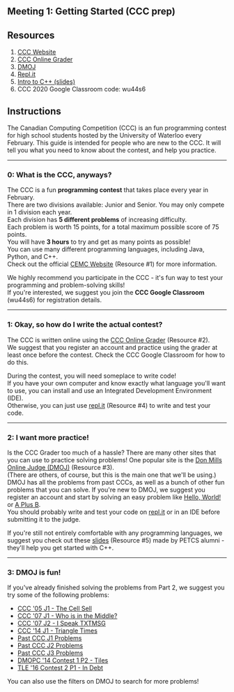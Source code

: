 ## Meeting 1: Getting Started (CCC prep)

## Resources
1. [CCC Website](https://cemc.uwaterloo.ca/contests/computing.html)
2. [CCC Online Grader](https://cccgrader.com/)
3. [DMOJ](https://dmoj.ca/)
4. [Repl.it](https://repl.it/)
5. [Intro to C++ (slides)](https://drive.google.com/drive/folders/0BwEvHekjxLwTNUd3SDA2c2J4alE)
6. CCC 2020 Google Classroom code: wu44s6


## Instructions

The Canadian Computing Competition (CCC) is an fun programming contest for high school students hosted by the University of Waterloo every February.
This guide is intended for people who are new to the CCC. It will tell you what you need to know about the contest, and help you practice.


---
### 0: What is the CCC, anyways?

The CCC is a fun **programming contest** that takes place every year in February.  
There are two divisions available: Junior and Senior. You may only compete in 1 division each year.  
Each division has **5 different problems** of increasing difficulty.  
Each problem is worth 15 points, for a total maximum possible score of 75 points.  
You will have **3 hours** to try and get as many points as possible!  
You can use many different programming languages, including Java, Python, and C++.  
Check out the official [CEMC Website](https://cemc.uwaterloo.ca/contests/computing.html) (Resource #1) for more information.  

We highly recommend you participate in the CCC - it's fun way to test your programming and problem-solving skills!  
If you're interested, we suggest you join the **CCC Google Classroom** (wu44s6) for registration details.


---
### 1: Okay, so how do I write the actual contest?

The CCC is written online using the [CCC Online Grader](https://cccgrader.com/) (Resource #2).  
We suggest that you register an account and practice using the grader at least once before the contest. Check the CCC Google Classroom for how to do this.  

During the contest, you will need someplace to write code!  
If you have your own computer and know exactly what language you'll want to use, you can install and use an Integrated Development Environment (IDE).  
Otherwise, you can just use [repl.it](https://repl.it/) (Resource #4) to write and test your code.


---
### 2: I want more practice!

Is the CCC Grader too much of a hassle? There are many other sites that you can use to practice solving problems!
One popular site is the [Don Mills Online Judge (DMOJ)](https://dmoj.ca/) (Resource #3).  
(There are others, of course, but this is the main one that we'll be using.)  
DMOJ has all the problems from past CCCs, as well as a bunch of other fun problems that you can solve.
If you're new to DMOJ, we suggest you register an account and start by solving an easy problem like [Hello, World!](https://dmoj.ca/problem/helloworld) or [A Plus B](https://dmoj.ca/problem/aplusb).  
You should probably write and test your code on [repl.it](https://repl.it/) or in an IDE before submitting it to the judge.  

If you're still not entirely comfortable with any programming languages, we suggest you check out these [slides](https://drive.google.com/drive/folders/0BwEvHekjxLwTNUd3SDA2c2J4alE) (Resource #5) made by PETCS alumni - they'll help you get started with C++.  


---
### 3: DMOJ is fun!

If you've already finished solving the problems from Part 2, we suggest you try some of the following problems:  

+ [CCC '05 J1 - The Cell Sell](https://dmoj.ca/problem/ccc05j1)
+ [CCC '07 J1 - Who is in the Middle?](https://dmoj.ca/problem/ccc07j1)
+ [CCC '07 J2 - I Speak TXTMSG](https://dmoj.ca/problem/ccc07j2)
+ [CCC '14 J1 - Triangle Times](https://dmoj.ca/problem/ccc14j1)
+ [Past CCC J1 Problems](https://dmoj.ca/problems/?search=J1&category=4)
+ [Past CCC J2 Problems](https://dmoj.ca/problems/?search=J2&category=4)
+ [Past CCC J3 Problems](https://dmoj.ca/problems/?search=J3&category=4)  
+ [DMOPC '14 Contest 1 P2 - Tiles](https://dmoj.ca/problem/dmopc14c1p2)
+ [TLE '16 Contest 2 P1 - In Debt](https://dmoj.ca/problem/tle16c2p1)

You can also use the filters on DMOJ to search for more problems!
